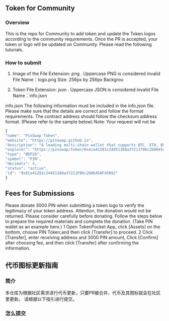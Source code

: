 ## Token for Community

### Overview
This is the repo for Community to add token and update the Token logos according to the community requirements. Once the PR is accepted, your token or logo will be updated on Community. 
Please read the following tutorials.

### How to submit

1. Image of the 
File Extension: png . Uppercase PNG is considered invalid
File Name：logo.png
Size: 256px by 256px
Backgrou

2. Token 
File Extension: json . Uppercase JSON is considered invalid
File Name：info.json

info.json
The following information must be included in the info.json file. Please make sure that the details are correct and follow the format requirements. The contract address should follow the checksum address format. (Please refer to the sample below)
Note: Your request will not be

``` javascript
{
"name": "PinSwap Token",
"website": "https://pinswap.github.io",
"description": "A leading multi-chain wallet that supports BTC, ETH, BSC, HECO, TRON, EOS, OKExChain, HSC and so on.",
"explorer": "https://pinswap/token/0xeca41281c24451168a37211f0bc2b8645af45092",
"type": "BEP20",
"symbol": "PIN",
"decimals": 4,
"status": "active",
"id": "0xECa41281c24451168a37211F0bc2b8645AF45092"
}
```
## Fees for Submissions
Please donate 3000 PIN when submitting a token logo to verify the legitimacy of your token address. Attention, the donation would not be returned. Please consider carefully before donating. Follow the steps below to prepare the required materials and complete the donation. (Take PIN wallet as an example here.)
1 Open TokenPocket App, click [Assets] on the bottom, choose PIN Token,and then click [Transfer] to proceed.
2  Click [Transfer], enter receiving address and 3000 PIN  amount, Click [Confirm] after choosing fee, and then click [Transfer] after confirming the information.


## 代币图标更新指南
### 简介
本仓库为根据社区需求进行代币更新，只要PR被合并，代币及其图标就会在社区里更新。 请根据以下指引进行提交。

### 怎么提交
